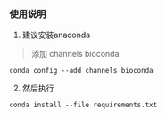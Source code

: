 ### 使用说明

1. 建议安装anaconda

> 添加 channels bioconda

```
conda config --add channels bioconda
```

2. 然后执行

``` conda install --file requirements.txt ```


